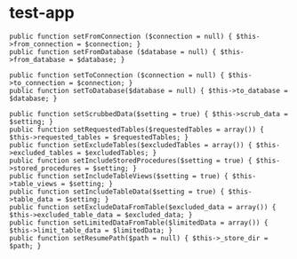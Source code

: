 # test-app

    public function setFromConnection ($connection = null) { $this->from_connection = $connection; }
    public function setFromDatabase ($database = null) { $this->from_database = $database; }

    public function setToConnection ($connection = null) { $this->to_connection = $connection; }
    public function setToDatabase($database = null) { $this->to_database = $database; }

    public function setScrubbedData($setting = true) { $this->scrub_data = $setting; }
    public function setRequestedTables($requestedTables = array()) { $this->requested_tables = $requestedTables; }
    public function setExcludeTables($excludedTables = array()) { $this->excluded_tables = $excludedTables; }
    public function setIncludeStoredProcedures($setting = true) { $this->stored_procedures = $setting; }
    public function setIncludeTableViews($setting = true) { $this->table_views = $setting; }
    public function setIncludeTableData($setting = true) { $this->table_data = $setting; }
    public function setExcludeDataFromTable($excluded_data = array()) { $this->excluded_table_data = $excluded_data; }
    public function setLimitedDataFromTable($limitedData = array()) { $this->limit_table_data = $limitedData; }
    public function setResumePath($path = null) { $this->_store_dir = $path; }
